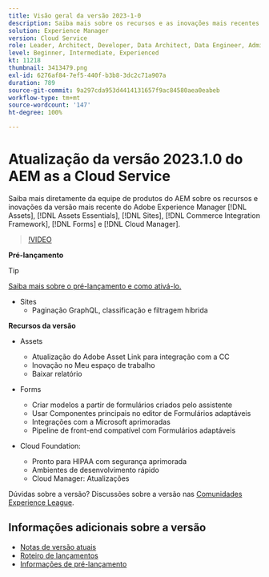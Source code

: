 ```yaml
---
title: Visão geral da versão 2023-1-0
description: Saiba mais sobre os recursos e as inovações mais recentes da versão 2023-1-0 do Adobe Experience Manager  [!DNL Assets Essentials], [!DNL Sites], [!DNL Screens], [!DNL Forms]  e do  [!DNL Cloud Foundation]
solution: Experience Manager
version: Cloud Service
role: Leader, Architect, Developer, Data Architect, Data Engineer, Admin, User
level: Beginner, Intermediate, Experienced
kt: 11218
thumbnail: 3413479.png
exl-id: 6276af84-7ef5-440f-b3b8-3dc2c71a907a
duration: 789
source-git-commit: 9a297cda953d4414131657f9ac84580aea0eabeb
workflow-type: tm+mt
source-wordcount: '147'
ht-degree: 100%

---
```


# Atualização da versão 2023.1.0 do AEM as a Cloud Service

Saiba mais diretamente da equipe de produtos do AEM sobre os recursos e inovações da versão mais recente do Adobe Experience Manager [!DNL Assets], [!DNL Assets Essentials], [!DNL Sites], [!DNL Commerce Integration Framework], [!DNL Forms] e [!DNL Cloud Manager].

>[!VIDEO](https://video.tv.adobe.com/v/3413479/?quality=12&learn=on)

**Pré-lançamento**

>[!TIP]
>
>[Saiba mais sobre o pré-lançamento e como ativá-lo.](https://experienceleague.adobe.com/docs/experience-manager-cloud-service/content/release-notes/prerelease.html?lang=pt-BR)

* Sites
   * Paginação GraphQL, classificação e filtragem híbrida

**Recursos da versão**

* Assets
   * Atualização do Adobe Asset Link para integração com a CC
   * Inovação no Meu espaço de trabalho
   * Baixar relatório

* Forms
   * Criar modelos a partir de formulários criados pelo assistente
   * Usar Componentes principais no editor de Formulários adaptáveis
   * Integrações com a Microsoft aprimoradas
   * Pipeline de front-end compatível com Formulários adaptáveis

* Cloud Foundation:
   * Pronto para HIPAA com segurança aprimorada
   * Ambientes de desenvolvimento rápido
   * Cloud Manager: Atualizações

Dúvidas sobre a versão?  Discussões sobre a versão nas [Comunidades Experience League](https://adobe.ly/3RPNYZF).

## Informações adicionais sobre a versão

* [Notas de versão atuais](https://experienceleague.adobe.com/docs/experience-manager-cloud-service/content/release-notes/home.html?lang=pt-BR)
* [Roteiro de lançamentos](https://experienceleague.adobe.com/docs/experience-manager-release-information/aem-release-updates/update-releases-roadmap.html?lang=pt-BR)
* [Informações de pré-lançamento](https://experienceleague.adobe.com/docs/experience-manager-cloud-service/content/release-notes/prerelease.html?lang=pt-BR)
